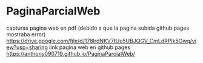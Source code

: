 # PaginaParcialWeb
capturas pagina web en pdf (debido a que la pagina subida github pages mostraba error)
https://drive.google.com/file/d/178IrdNKV7tUu5UBJQGV_CmLdRPIk5Gwq/view?usp=sharing
link pagina web en github pages
https://anthony090719.github.io/PaginaParcialWeb/
